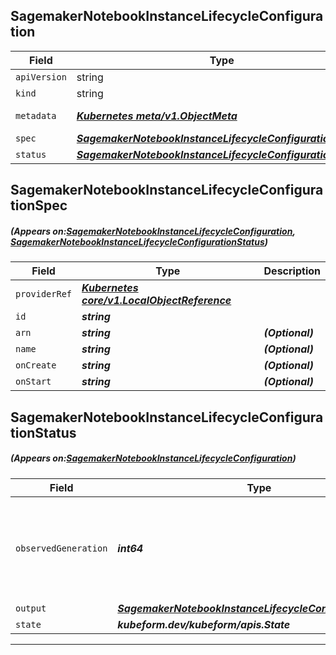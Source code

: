 ## SagemakerNotebookInstanceLifecycleConfiguration
| Field | Type | Description |
| ------ | ----- | ----------- |
| `apiVersion` | string | `aws.kubeform.com/v1alpha1` |
|    `kind` | string | `SagemakerNotebookInstanceLifecycleConfiguration` |
| `metadata` | ***[Kubernetes meta/v1.ObjectMeta](https://kubernetes.io/docs/reference/generated/kubernetes-api/v1.13/#objectmeta-v1-meta)***|Refer to the Kubernetes API documentation for the fields of the `metadata` field.|
| `spec` | ***[SagemakerNotebookInstanceLifecycleConfigurationSpec](#SagemakerNotebookInstanceLifecycleConfigurationSpec)***||
| `status` | ***[SagemakerNotebookInstanceLifecycleConfigurationStatus](#SagemakerNotebookInstanceLifecycleConfigurationStatus)***||
## SagemakerNotebookInstanceLifecycleConfigurationSpec
##### (Appears on:[SagemakerNotebookInstanceLifecycleConfiguration](#SagemakerNotebookInstanceLifecycleConfiguration), [SagemakerNotebookInstanceLifecycleConfigurationStatus](#SagemakerNotebookInstanceLifecycleConfigurationStatus))
| Field | Type | Description |
| ------ | ----- | ----------- |
| `providerRef` | ***[Kubernetes core/v1.LocalObjectReference](https://kubernetes.io/docs/reference/generated/kubernetes-api/v1.13/#localobjectreference-v1-core)***||
| `id` | ***string***||
| `arn` | ***string***| ***(Optional)*** |
| `name` | ***string***| ***(Optional)*** |
| `onCreate` | ***string***| ***(Optional)*** |
| `onStart` | ***string***| ***(Optional)*** |
## SagemakerNotebookInstanceLifecycleConfigurationStatus
##### (Appears on:[SagemakerNotebookInstanceLifecycleConfiguration](#SagemakerNotebookInstanceLifecycleConfiguration))
| Field | Type | Description |
| ------ | ----- | ----------- |
| `observedGeneration` | ***int64***| ***(Optional)*** Resource generation, which is updated on mutation by the API Server.|
| `output` | ***[SagemakerNotebookInstanceLifecycleConfigurationSpec](#SagemakerNotebookInstanceLifecycleConfigurationSpec)***| ***(Optional)*** |
| `state` | ***kubeform.dev/kubeform/apis.State***| ***(Optional)*** |
---
